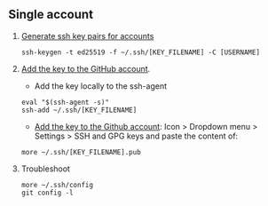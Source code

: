 ## Single account
1. [Generate ssh key pairs for accounts](https://help.github.com/articles/generating-a-new-ssh-key/)

   ```shell
   ssh-keygen -t ed25519 -f ~/.ssh/[KEY_FILENAME] -C [USERNAME]
   ```

2. [Add the key to the GitHub account](https://help.github.com/articles/adding-a-new-ssh-key-to-your-github-account/).

   * Add the key locally to the ssh-agent

   ```shell
   eval "$(ssh-agent -s)"
   ssh-add ~/.ssh/[KEY_FILENAME]
   ```

   * [Add the key to the Github account](https://github.com/settings/keys): Icon > Dropdown menu > Settings > SSH and GPG keys and paste the content of:

   ```shell
   more ~/.ssh/[KEY_FILENAME].pub
   ```

3. Troubleshoot

   ```shell
   more ~/.ssh/config
   git config -l
   ```
